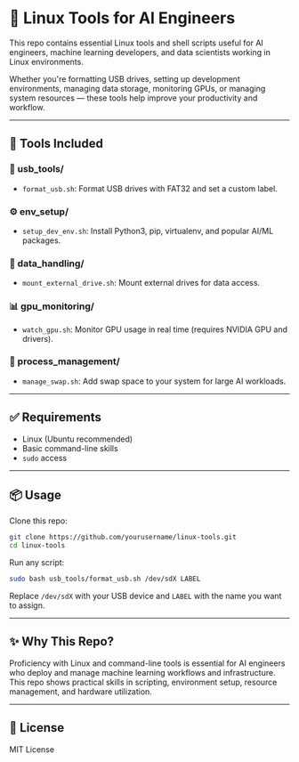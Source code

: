 # 🧰 Linux Tools for AI Engineers

This repo contains essential Linux tools and shell scripts useful for AI engineers, machine learning developers, and data scientists working in Linux environments.

Whether you're formatting USB drives, setting up development environments, managing data storage, monitoring GPUs, or managing system resources — these tools help improve your productivity and workflow.

---

## 📁 Tools Included

### 🔌 usb_tools/
- `format_usb.sh`: Format USB drives with FAT32 and set a custom label.

### ⚙️ env_setup/
- `setup_dev_env.sh`: Install Python3, pip, virtualenv, and popular AI/ML packages.

### 💾 data_handling/
- `mount_external_drive.sh`: Mount external drives for data access.

### 📊 gpu_monitoring/
- `watch_gpu.sh`: Monitor GPU usage in real time (requires NVIDIA GPU and drivers).

### 🧠 process_management/
- `manage_swap.sh`: Add swap space to your system for large AI workloads.

---

## ✅ Requirements

- Linux (Ubuntu recommended)
- Basic command-line skills
- `sudo` access

---

## 📦 Usage

Clone this repo:

```bash
git clone https://github.com/yourusername/linux-tools.git
cd linux-tools
```

Run any script:

```bash
sudo bash usb_tools/format_usb.sh /dev/sdX LABEL
```

Replace `/dev/sdX` with your USB device and `LABEL` with the name you want to assign.

---

## ✨ Why This Repo?

Proficiency with Linux and command-line tools is essential for AI engineers who deploy and manage machine learning workflows and infrastructure. This repo shows practical skills in scripting, environment setup, resource management, and hardware utilization.

---

## 📜 License

MIT License
